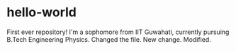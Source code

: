 # hello-world
First ever repository!
I'm a sophomore from IIT Guwahati, currently pursuing B.Tech Engineering Physics.
Changed the file.
New change.
Modified.